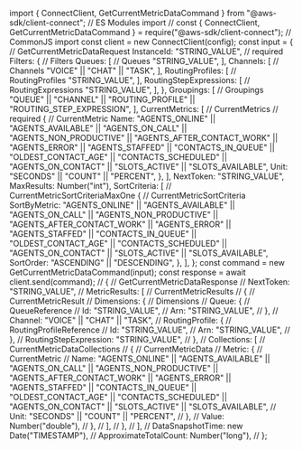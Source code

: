 import { ConnectClient, GetCurrentMetricDataCommand } from "@aws-sdk/client-connect"; // ES Modules import
// const { ConnectClient, GetCurrentMetricDataCommand } = require("@aws-sdk/client-connect"); // CommonJS import
const client = new ConnectClient(config);
const input = { // GetCurrentMetricDataRequest
  InstanceId: "STRING_VALUE", // required
  Filters: { // Filters
    Queues: [ // Queues
      "STRING_VALUE",
    ],
    Channels: [ // Channels
      "VOICE" || "CHAT" || "TASK",
    ],
    RoutingProfiles: [ // RoutingProfiles
      "STRING_VALUE",
    ],
    RoutingStepExpressions: [ // RoutingExpressions
      "STRING_VALUE",
    ],
  },
  Groupings: [ // Groupings
    "QUEUE" || "CHANNEL" || "ROUTING_PROFILE" || "ROUTING_STEP_EXPRESSION",
  ],
  CurrentMetrics: [ // CurrentMetrics // required
    { // CurrentMetric
      Name: "AGENTS_ONLINE" || "AGENTS_AVAILABLE" || "AGENTS_ON_CALL" || "AGENTS_NON_PRODUCTIVE" || "AGENTS_AFTER_CONTACT_WORK" || "AGENTS_ERROR" || "AGENTS_STAFFED" || "CONTACTS_IN_QUEUE" || "OLDEST_CONTACT_AGE" || "CONTACTS_SCHEDULED" || "AGENTS_ON_CONTACT" || "SLOTS_ACTIVE" || "SLOTS_AVAILABLE",
      Unit: "SECONDS" || "COUNT" || "PERCENT",
    },
  ],
  NextToken: "STRING_VALUE",
  MaxResults: Number("int"),
  SortCriteria: [ // CurrentMetricSortCriteriaMaxOne
    { // CurrentMetricSortCriteria
      SortByMetric: "AGENTS_ONLINE" || "AGENTS_AVAILABLE" || "AGENTS_ON_CALL" || "AGENTS_NON_PRODUCTIVE" || "AGENTS_AFTER_CONTACT_WORK" || "AGENTS_ERROR" || "AGENTS_STAFFED" || "CONTACTS_IN_QUEUE" || "OLDEST_CONTACT_AGE" || "CONTACTS_SCHEDULED" || "AGENTS_ON_CONTACT" || "SLOTS_ACTIVE" || "SLOTS_AVAILABLE",
      SortOrder: "ASCENDING" || "DESCENDING",
    },
  ],
};
const command = new GetCurrentMetricDataCommand(input);
const response = await client.send(command);
// { // GetCurrentMetricDataResponse
//   NextToken: "STRING_VALUE",
//   MetricResults: [ // CurrentMetricResults
//     { // CurrentMetricResult
//       Dimensions: { // Dimensions
//         Queue: { // QueueReference
//           Id: "STRING_VALUE",
//           Arn: "STRING_VALUE",
//         },
//         Channel: "VOICE" || "CHAT" || "TASK",
//         RoutingProfile: { // RoutingProfileReference
//           Id: "STRING_VALUE",
//           Arn: "STRING_VALUE",
//         },
//         RoutingStepExpression: "STRING_VALUE",
//       },
//       Collections: [ // CurrentMetricDataCollections
//         { // CurrentMetricData
//           Metric: { // CurrentMetric
//             Name: "AGENTS_ONLINE" || "AGENTS_AVAILABLE" || "AGENTS_ON_CALL" || "AGENTS_NON_PRODUCTIVE" || "AGENTS_AFTER_CONTACT_WORK" || "AGENTS_ERROR" || "AGENTS_STAFFED" || "CONTACTS_IN_QUEUE" || "OLDEST_CONTACT_AGE" || "CONTACTS_SCHEDULED" || "AGENTS_ON_CONTACT" || "SLOTS_ACTIVE" || "SLOTS_AVAILABLE",
//             Unit: "SECONDS" || "COUNT" || "PERCENT",
//           },
//           Value: Number("double"),
//         },
//       ],
//     },
//   ],
//   DataSnapshotTime: new Date("TIMESTAMP"),
//   ApproximateTotalCount: Number("long"),
// };

